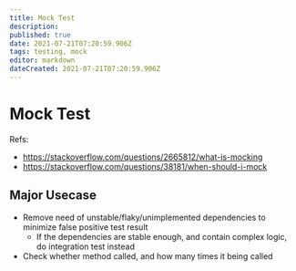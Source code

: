 ```yaml
---
title: Mock Test
description: 
published: true
date: 2021-07-21T07:20:59.906Z
tags: testing, mock
editor: markdown
dateCreated: 2021-07-21T07:20:59.906Z
---
```


# Mock Test

Refs:

- https://stackoverflow.com/questions/2665812/what-is-mocking
- https://stackoverflow.com/questions/38181/when-should-i-mock

## Major Usecase

- Remove need of unstable/flaky/unimplemented dependencies to minimize false positive test result
	- If the dependencies are stable enough, and contain complex logic, do integration test instead
- Check whether method called, and how many times it being called
